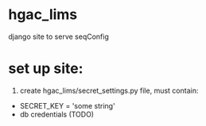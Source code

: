 # hgac_lims
django site to serve seqConfig

# set up site:
1. create hgac_lims/secret_settings.py file, must contain:
  - SECRET_KEY = 'some string'
  - db credentials (TODO)
